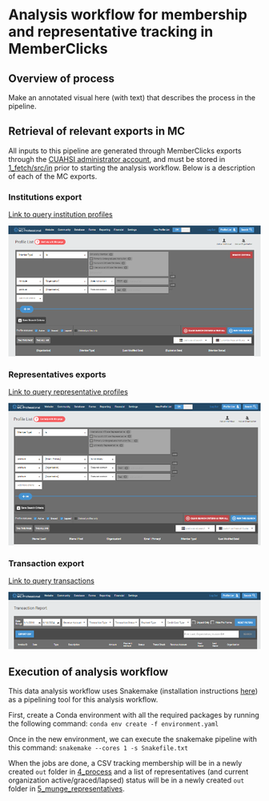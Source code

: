 # Analysis workflow for membership and representative tracking in MemberClicks

## Overview of process

Make an annotated visual here (with text) that describes the process in the pipeline.

## Retrieval of relevant exports in MC

All inputs to this pipeline are generated through MemberClicks exports through the [CUAHSI administrator account](https://cuahsi.memberclicks.net/administrator#/login), and must be stored in [1_fetch/src/in](1_fetch/src/in) prior to starting the analysis workflow. Below is a description of each of the MC exports.

### Institutions export

[Link to query institution profiles](https://cuahsi.memberclicks.net/administrator/index.php?option=com_mcprofilelist&view=list&pageNumber=1&sortBy=2021&sortDirection=&searchUUID=5b47ae46-2ae1-4a69-94ec-638f573fee8f)

![Alt text](images/image-2.png)


### Representatives exports

[Link to query representative profiles](https://cuahsi.memberclicks.net/administrator/index.php?option=com_mcprofilelist&view=list&pageNumber=4&sortBy=2019&sortDirection=&searchUUID=25e47ded-bdf2-4753-ac39-61a3f81b4d75)

![Alt text](images/image-3.png)


### Transaction export

[Link to query transactions](https://cuahsi.memberclicks.net/administrator/index.php?option=com_mctransactionreport)

![Alt text](images/image-4.png)

## Execution of analysis workflow

This data analysis workflow uses Snakemake (installation instructions [here](https://snakemake.readthedocs.io/en/stable/getting_started/installation.html)) as a pipelining tool for this analysis workflow. 

First, create a Conda environment with all the required packages by running the following command: `conda env create -f environment.yaml`

Once in the new environment, we can execute the snakemake pipeline with this command: `snakemake --cores 1 -s Snakefile.txt`

When the jobs are done, a CSV tracking membership will be in a newly created `out` folder in [4_process](4_process) and a list of representatives (and current organization active/graced/lapsed) status will be in a newly created `out` folder in [5_munge_representatives](5_munge_representatives).



